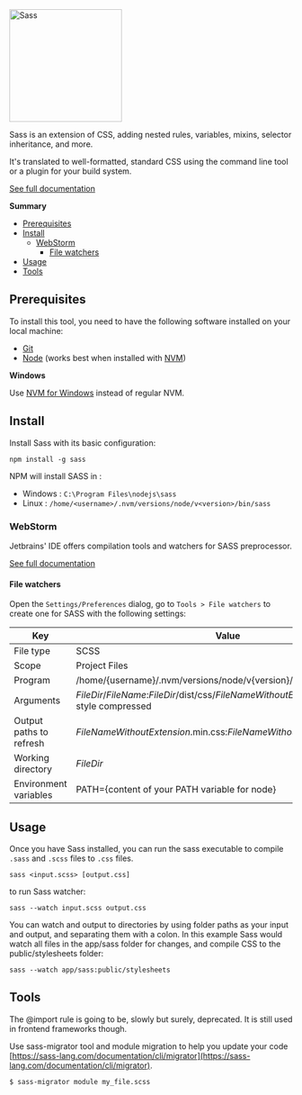 <img width="200px" alt="Sass" src="https://rawgit.com/sass/sass-site/master/source/assets/img/logos/logo.svg" />

Sass is an extension of CSS, adding nested rules, variables, mixins, selector inheritance, and more.

It's translated to well-formatted, standard CSS using the command line tool or a plugin for your build system.

[See full documentation](https://sass-lang.com/documentation)

<!-- START doctoc generated TOC please keep comment here to allow auto update -->
<!-- DON'T EDIT THIS SECTION, INSTEAD RE-RUN doctoc TO UPDATE -->
**Summary**

- [Prerequisites](#prerequisites)
- [Install](#install)
  - [WebStorm](#webstorm)
    - [File watchers](#file-watchers)
- [Usage](#usage)
- [Tools](#tools)

<!-- END doctoc generated TOC please keep comment here to allow auto update -->

## Prerequisites

To install this tool, you need to have the following software installed on your local machine:
- [Git](https://git-scm.com/)
- [Node](https://nodejs.org/) (works best when installed with [NVM](https://github.com/nvm-sh/nvm))

**Windows**

Use [NVM for Windows](https://github.com/coreybutler/nvm-windows) instead of regular NVM.

## Install

Install Sass with its basic configuration:

``` shell
npm install -g sass
```

NPM will install SASS in :
 
 - Windows : `C:\Program Files\nodejs\sass`
 - Linux : `/home/<username>/.nvm/versions/node/v<version>/bin/sass`

### WebStorm

Jetbrains' IDE offers compilation tools and watchers for SASS preprocessor.

[See full documentation](https://www.jetbrains.com/help/webstorm/transpiling-sass-less-and-scss-to-css.html#create_file_watcher)

#### File watchers

Open the `Settings/Preferences` dialog, go to `Tools > File watchers` to create one for SASS with the following settings:

| Key | Value |
| ------ | ------ |
| File type | SCSS |
| Scope | Project Files |
| Program | /home/{username}/.nvm/versions/node/v{version}/bin/sass |
| Arguments | $FileDir$/$FileName$:$FileDir$/dist/css/$FileNameWithoutExtension$.min.css --style compressed |
| Output paths to refresh | $FileNameWithoutExtension$.min.css:$FileNameWithoutExtension$.css.map |
| Working directory | $FileDir$ |
| Environment variables | PATH={content of your PATH variable for node} |
 

## Usage

Once you have Sass installed, you can run the sass executable to compile `.sass` and `.scss` files to `.css` files.

```shell script
sass <input.scss> [output.css]
```

to run Sass watcher:

```shell script
sass --watch input.scss output.css
```

You can watch and output to directories by using folder paths as your input and output, and separating them with a colon.
In this example Sass would watch all files in the app/sass folder for changes, and compile CSS to the public/stylesheets folder:

```shell script
sass --watch app/sass:public/stylesheets
```

## Tools

The @import rule is going to be, slowly but surely, deprecated. It is still used in frontend frameworks though.

Use sass-migrator tool and module migration to help you update your code [https://sass-lang.com/documentation/cli/migrator](https://sass-lang.com/documentation/cli/migrator).

```shell-script
$ sass-migrator module my_file.scss
```
